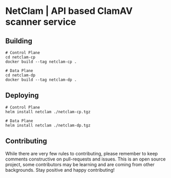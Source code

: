 # NetClam | API based ClamAV scanner service
## Building
```
# Control Plane
cd netclam-cp
docker build --tag netclam-cp .

# Data Plane
cd netclam-dp
docker build --tag netclam-dp .
```
## Deploying
```
# Control Plane
helm install netclam ./netclam-cp.tgz

# Data Plane
helm install netclam ./netclam-dp.tgz
```
## Contributing
While there are very few rules to contributing, please remember to keep comments constructive on pull-requests and issues. This is an open source project, some contributors may be learning and are coming from other backgrounds. Stay positive and happy contributing!